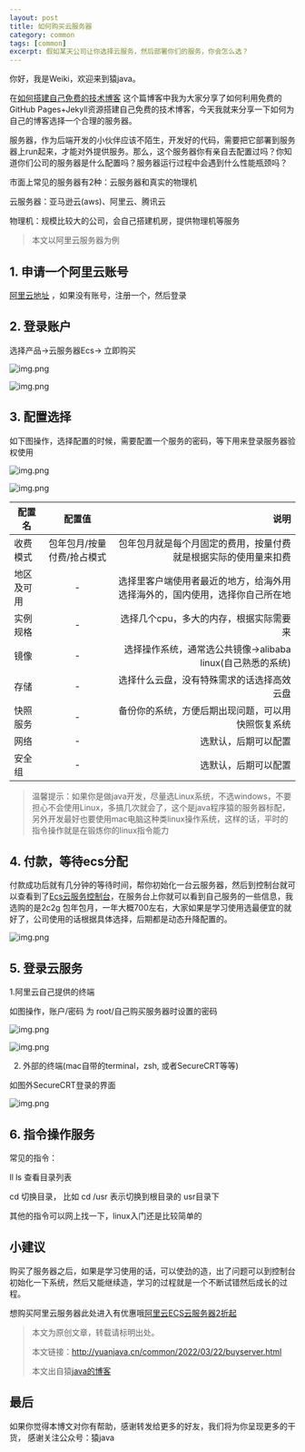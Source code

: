 ```yaml
---
layout: post
title: 如何购买云服务器
category: common
tags: [common]
excerpt: 假如某天公司让你选择云服务，然后部署你们的服务，你会怎么选？
---
```


你好，我是Weiki，欢迎来到猿java。

在[如何搭建自己免费的技术博客](http://www.yuanjava.cn/common/2022/03/28/blog.html) 这个篇博客中我为大家分享了如何利用免费的GitHub Pages+Jekyll资源搭建自己免费的技术博客，今天我就来分享一下如何为自己的博客选择一个合理的服务器。

服务器，作为后端开发的小伙伴应该不陌生，开发好的代码，需要把它部署到服务器上run起来，才能对外提供服务。那么，这个服务器你有亲自去配置过吗？你知道你们公司的服务器是什么配置吗？服务器运行过程中会遇到什么性能瓶颈吗？

市面上常见的服务器有2种：云服务器和真实的物理机

云服务器：亚马逊云(aws)、阿里云、腾讯云

物理机：规模比较大的公司，会自己搭建机房，提供物理机等服务

> 本文以阿里云服务器为例

## 1. 申请一个阿里云账号
   
[阿里云地址](https://www.aliyun.com/) ，如果没有账号，注册一个，然后登录

## 2. 登录账户

选择产品->云服务器Ecs-> 立即购买

![img.png](http://yuanjava.cn/assets/md/server/img.png)

![img.png](http://yuanjava.cn/assets/md/server/img_1.png)

## 3. 配置选择

如下图操作，选择配置的时候，需要配置一个服务的密码，等下用来登录服务器验权使用

![img.png](http://yuanjava.cn/assets/md/server/img_2.png)

![img.png](http://yuanjava.cn/assets/md/server/img_3.png)
   
   | 配置名        | 配置值           | 说明  |
   | ------------- |:-------------:| -----:|
   | 收费模式      | 包年包月/按量付费/抢占模式 | 包年包月就是每个月固定的费用，按量付费就是根据实际的使用量来扣费 |
   | 地区及可用      | -     |   选择里客户端使用者最近的地方，给海外用选择海外的，国内使用，选择你自己所在地 |
   | 实例规格 | -      |    选择几个cpu，多大的内存，根据实际需要来 |  
   | 镜像 | -      |    选择操作系统，通常选公共镜像->alibaba linux(自己熟悉的系统) |   
   | 存储 | -      |    选择什么云盘，没有特殊需求的话选择高效云盘 |   
   | 快照服务 | -      |    备份你的系统，方便后期出现问题，可以用快照恢复系统 |
   | 网络 | -      |    选默认，后期可以配置 |
   | 安全组 | -      |    选默认，后期可以配置 |

> 温馨提示：如果你是做java开发，尽量选Linux系统，不选windows，不要担心不会使用Linux，多搞几次就会了，这个是java程序猿的服务器标配，另外开发最好也要使用mac电脑这种类linux操作系统，这样的话，平时的指令操作就是在锻炼你的linux指令能力

## 4. 付款，等待ecs分配

付款成功后就有几分钟的等待时间，帮你初始化一台云服务器，然后到控制台就可以查看到了[Ecs云服务控制台](https://ecs.console.aliyun.com/?spm=5176.12818093.ProductAndService--ali--widget-home-product-recent.dre1.449616d0KWrF16#/home)，在服务台上你就可以看到自己服务的一些信息，我选购的是2c2g
包年包月，一年大概700左右，大家如果是学习使用选最便宜的就好了，公司使用的话根据具体选择，后期都是动态升降配置的。

![img.png](http://yuanjava.cn/assets/md/server/server.png)

## 5. 登录云服务
   
1.阿里云自己提供的终端

如图操作，账户/密码 为 root/自己购买服务器时设置的密码

![img.png](http://yuanjava.cn/assets/md/server/img.png)

![img.png](http://yuanjava.cn/assets/md/server/img_5.png)

2. 外部的终端(mac自带的terminal，zsh, 或者SecureCRT等等)

如图外SecureCRT登录的界面

![img.png](http://yuanjava.cn/assets/md/server/img_5.png) 

## 6. 指令操作服务

常见的指令：  

ll  ls     查看目录列表

cd  切换目录，  比如  cd /usr 表示切换到根目录的 usr目录下

其他的指令可以网上找一下，linux入门还是比较简单的


## **小建议**

购买了服务器之后，如果是学习使用的话，可以使劲的造，出了问题可以到控制台初始化一下系统，然后又能继续造，学习的过程就是一个不断试错然后成长的过程。


想购买阿里云服务器此处进入有优惠哦[阿里云ECS云服务器2折起](https://www.aliyun.com/minisite/goods?taskCode=minisiteps2204&recordId=3605116&userCode=kxg0imit&share_source=copy_link)


>
> 本文为原创文章，转载请标明出处。
> 
> 本文链接：http://yuanjava.cn/common/2022/03/22/buyserver.html
> 
>本文出自猿[java的博客](http://yuanjava.cn)

## 最后

如果你觉得本博文对你有帮助，感谢转发给更多的好友，我们将为你呈现更多的干货， 感谢关注公众号：猿java